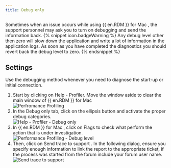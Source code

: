 ```yaml
---
title: Debug only
---
```

Sometimes when an issue occurs while using {{ en.RDM }} for Mac , the support personnel may ask you to turn on debugging and send the information back. 
{% snippet icon.badgeWarning %} 
Any debug level other then zero will slow down the application and write a lot of information in the application logs. As soon as you have completed the diagnostics you should revert back the debug level to zero. 
{% endsnippet %}
 
## Settings 

Use the debugging method whenever you need to diagnose the start-up or initial connection.  

1. Start by clicking on Help - Profiler. Move the window aside to clear the main window of {{ en.RDM }} for Mac  
![Perfromance Profiling](https://webdevolutions.azureedge.net/docs/en/rdm/mac/clip10471.png) 
1. In the Debug only tab, click on the ellipsis button and activate the proper debug categories.  
![Help - Profiler - Debug only](https://webdevolutions.azureedge.net/docs/en/rdm/mac/clip10474.png) 
1. In {{ en.RDM }} for Mac , click on Flags to check what perform the action that is under investigation.  
![Performance Profiling - Debug level](https://webdevolutions.azureedge.net/docs/en/rdm/mac/clip10475.png) 
1. Then, click on Send trace to support . In the following dialog, ensure you specify enough information to link the report to the appropriate ticket, if the process was started from the forum include your forum user name.  
![Send trace to support](https://webdevolutions.azureedge.net/docs/en/rdm/mac/clip10609.png) 

